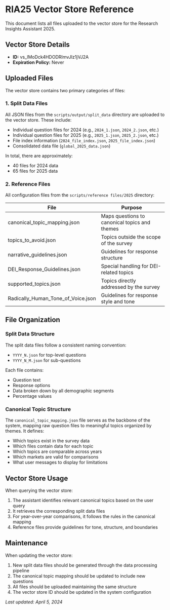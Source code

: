 # RIA25 Vector Store Reference

This document lists all files uploaded to the vector store for the Research Insights Assistant 2025.

## Vector Store Details

- **ID:** vs_lMoDck4HDODRImvJIz1jVJ2A
- **Expiration Policy:** Never

## Uploaded Files

The vector store contains two primary categories of files:

### 1. Split Data Files

All JSON files from the `scripts/output/split_data` directory are uploaded to the vector store. These include:

- Individual question files for 2024 (e.g., `2024_1.json`, `2024_2.json`, etc.)
- Individual question files for 2025 (e.g., `2025_1.json`, `2025_2.json`, etc.)
- File index information (`2024_file_index.json`, `2025_file_index.json`)
- Consolidated data file (`global_2025_data.json`)

In total, there are approximately:

- 40 files for 2024 data
- 65 files for 2025 data

### 2. Reference Files

All configuration files from the `scripts/reference files/2025` directory:

| File                               | Purpose                                       |
| ---------------------------------- | --------------------------------------------- |
| canonical_topic_mapping.json       | Maps questions to canonical topics and themes |
| topics_to_avoid.json               | Topics outside the scope of the survey        |
| narrative_guidelines.json          | Guidelines for response structure             |
| DEI_Response_Guidelines.json       | Special handling for DEI-related topics       |
| supported_topics.json              | Topics directly addressed by the survey       |
| Radically_Human_Tone_of_Voice.json | Guidelines for response style and tone        |

## File Organization

### Split Data Structure

The split data files follow a consistent naming convention:

- `YYYY_N.json` for top-level questions
- `YYYY_N_M.json` for sub-questions

Each file contains:

- Question text
- Response options
- Data broken down by all demographic segments
- Percentage values

### Canonical Topic Structure

The `canonical_topic_mapping.json` file serves as the backbone of the system, mapping raw question files to meaningful topics organized by themes. It defines:

- Which topics exist in the survey data
- Which files contain data for each topic
- Which topics are comparable across years
- Which markets are valid for comparisons
- What user messages to display for limitations

## Vector Store Usage

When querying the vector store:

1. The assistant identifies relevant canonical topics based on the user query
2. It retrieves the corresponding split data files
3. For year-over-year comparisons, it follows the rules in the canonical mapping
4. Reference files provide guidelines for tone, structure, and boundaries

## Maintenance

When updating the vector store:

1. New split data files should be generated through the data processing pipeline
2. The canonical topic mapping should be updated to include new questions
3. All files should be uploaded maintaining the same structure
4. The vector store ID should be updated in the system configuration

_Last updated: April 5, 2024_
